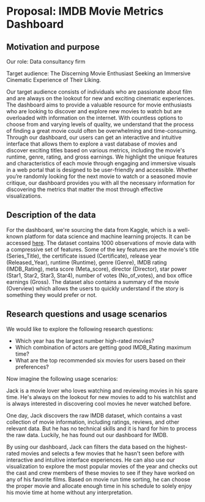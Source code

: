 # Proposal: IMDB Movie Metrics Dashboard

## Motivation and purpose

Our role: Data consultancy firm

Target audience: The Discerning Movie Enthusiast Seeking an Immersive Cinematic Experience of Their Liking.

Our target audience consists of individuals who are passionate about film and are always on the lookout for new and exciting cinematic experiences. The dashboard aims to provide a valuable resource for movie enthusiasts who are looking to discover and explore new movies to watch but are overloaded with information on the internet. With countless options to choose from and varying levels of quality, we understand that the process of finding a great movie could often be overwhelming and time-consuming. Through our dashboard, our users can get an interactive and intuitive interface that allows them to explore a vast database of movies and discover exciting titles based on various metrics, including the movie's runtime, genre, rating, and gross earnings. We highlight the unique features and characteristics of each movie through engaging and immersive visuals in a web portal that is designed to be user-friendly and accessible. Whether you’re randomly looking for the next movie to watch or a seasoned movie critique, our dashboard provides you with all the necessary information for discovering the metrics that matter the most through effective visualizations.

## Description of the data

For the dashboard, we're sourcing the data from Kaggle, which is a well-known platform for data science and machine learning projects. It can be accessed [here](https://www.kaggle.com/datasets/harshitshankhdhar/imdb-dataset-of-top-1000-movies-and-tv-shows). The dataset contains 1000 observations of movie data with a compressive set of features. Some of the key features are the movie's title (Series_Title), the certificate issued (Certificate), release year (Released_Year), runtime (Runtime), genre (Genre), IMDB rating (IMDB_Rating), meta score (Meta_score), director (Director), star power (Star1, Star2, Star3, Star4), number of votes (No_of_votes), and box office earnings (Gross). The dataset also contains a summary of the movie (Overview) which allows the users to quickly understand if the story is something they would prefer or not.

## Research questions and usage scenarios

We would like to explore the following research questions:
* Which year has the largest number high-rated movies? 
* Which combination of actors are getting good IMDB_Rating maximum time?
* What are the top recommended six movies for users based on their preferences? 

Now imagine the following usage scenarios:

Jack is a movie lover who loves watching and reviewing movies in his spare time. He's always on the lookout for new movies to add to his watchlist and is always interested in discovering cool movies he never watched before. 

One day, Jack discovers the raw IMDB dataset, which contains a vast collection of movie information, including ratings, reviews, and other relevant data. But he has no technical skills and it is hard for him to process the raw data. Luckily, he has found out our dashboard for IMDB. 

By using our dashboard, Jack can filters the data based on the highest-rated movies and selects a few movies that he hasn't seen before with interactive and intuitive interface experiences. He can also use our visualization to explore the most popular movies of the year and checks out the cast and crew members of these movies to see if they have worked on any of his favorite films. Based on movie run time sorting, he can choose the proper movie and allocate enough time in his schedule to solely enjoy his movie time at home without any interpretation. 



